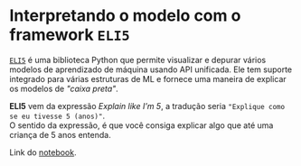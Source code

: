 # Interpretando o modelo com o framework `ELI5`

[`ELI5`](https://eli5.readthedocs.io/en/latest/) é uma biblioteca Python que permite visualizar e depurar vários modelos de aprendizado de máquina usando API unificada. Ele tem suporte integrado para várias estruturas de ML e fornece uma maneira de explicar os modelos de _"caixa preta"_.

**ELI5** vem da expressão _Explain like I’m 5_, a tradução seria `"Explique como se eu tivesse 5 (anos)"`. <br>O sentido da expressão, é que você consiga explicar algo que até uma criança de 5 anos entenda.

Link do [notebook](https://colab.research.google.com/drive/1LrIG-vPq8cO9yP6TRmTsyhAq3tX2ZZsC#scrollTo=hLTy-1oc1eCZ).
